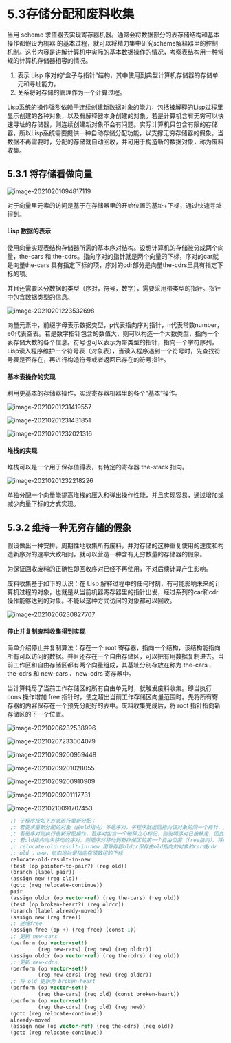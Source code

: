 # 5.3存储分配和废料收集

当用 scheme 求值器去实现寄存器机器。通常会将数据部分的表存储结构和基本操作都假设为机器 的基本过程，就可以将精力集中研究scheme解释器里的控制机制。这节内容是讲解计算机中实际的基本数据操作的情况，考察表结构用一种常规的计算机存储器相容的情况。

1. 表示 Lisp 序对的“盒子与指针”结构，其中使用到典型计算机存储器的存储单元和寻址能力。
2. 关系将对存储的管理作为一个计算过程。

Lisp系统的操作强烈依赖于连续创建新数据对象的能力，包括被解释的Lisp过程里显示创建的各种对象，以及有解释器本身创建的对象。若是计算机含有无穷可以快速寻址的存储器，则连续创建新对象不会有问题。实际计算机只包含有限的存储器，所以Lisp系统需要提供一种自动存储分配功能，以支撑无穷存储器的假象。当数据不再需要时，分配的存储就自动回收，并可用于构造新的数据对象，称为废料收集。

## 5.3.1 将存储看做向量

![image-20210201094817119](image-20210201094817119.png)

对于向量里元素的访问是基于在存储器里的开始位置的基址+下标，通过快速寻址得到。

#### Lisp 数据的表示

使用向量实现表结构存储器所需的基本序对结构。设想计算机的存储被分成两个向量，the-cars 和 the-cdrs。指向序对的指针就是两个向量的下标，序对的car就是向量the-cars 具有指定下标的项，序对的cdr部分是向量the-cdrs里具有指定下标的项。

并且还需要区分数据的类型（序对，符号，数字），需要采用带类型的指针。指针中包含数据类型的信息。

![image-20210201223532698](image-20210201223532698.png)

向量元素中，前缀字母表示数据类型，p代表指向序对指针，n代表常数number，e0代表空表。若是数字指针包含的数值大，则可以构造一个大数类型，指向一个表存储大数的各个信息。符号也可以表示为带类型的指针，指向一个字符序列，Lisp读入程序维护一个符号表（对象表），当读入程序遇到一个符号时，先查找符号表是否存在，再进行构造符号或者返回已存在的符号指针。

#### 基本表操作的实现

利用更基本的存储器操作，实现寄存器机器里的各个“基本”操作。

![image-20210201231419557](image-20210201231419557.png)

![image-20210201231431851](image-20210201231431851.png)

![image-20210201232021316](image-20210201232021316.png)

#### 堆栈的实现

堆栈可以是一个用于保存值得表，有特定的寄存器 the-stack 指向。

![image-20210201232218226](image-20210201232218226.png)

单独分配一个向量能提高堆栈的压入和弹出操作性能，并且实现容易，通过增加或减少向量下标的方式实现。

## 5.3.2 维持一种无穷存储的假象

假设做出一种安排，周期性地收集所有废料，并对存储的这种重复使用的速度和构造新序对的速率大致相同，就可以营造一种含有无穷数量的存储器的假象。

为保证回收废料的正确性即回收序对已经不再使用，不对后续计算产生影响。

废料收集基于如下的认识：在 Lisp 解释过程中的任何时刻，有可能影响未来的计算机过程的对象，也就是从当前机器寄存器里的指针出发，经过系列的car和cdr操作能够达到的对象。不能以这种方式访问的对象都可以回收。

![image-20210206230827707](5.3%E5%AD%98%E5%82%A8%E5%88%86%E9%85%8D%E4%B8%8E%E5%BA%9F%E6%96%99%E6%94%B6%E9%9B%86.assets/image-20210206230827707.png)

#### 停止并复制废料收集得到实现

简单介绍停止并复制算法：存在一个 root 寄存器，指向一个结构，该结构能指向所有可以访问的数据。并且还存在一个自由存储区，可以把有用数据复制进去。当前工作区和自由存储区都有两个向量组成，其基址分别存放在称为 the-cars 、the-cdrs 和 new-cars 、new-cdrs 寄存器中。

当计算耗尽了当前工作存储区的所有自由单元时，就触发废料收集。即当执行 cons 操作增加 free 指针时，使之超出当前工作存储区向量范围时。先将所有寄存器的内容保存在一个预先分配好的表中。废料收集完成后，将  root 指针指向新存储区的下一个位置。

![image-20210206232538996](5.3%E5%AD%98%E5%82%A8%E5%88%86%E9%85%8D%E4%B8%8E%E5%BA%9F%E6%96%99%E6%94%B6%E9%9B%86.assets/image-20210206232538996.png)

![image-20210207233004079](5.3%E5%AD%98%E5%82%A8%E5%88%86%E9%85%8D%E4%B8%8E%E5%BA%9F%E6%96%99%E6%94%B6%E9%9B%86.assets/image-20210207233004079.png)

![image-20210209200959448](images/image-20210209200959448.png)

![image-20210209201028055](images/image-20210209201028055.png)

![image-20210209200910909](images/image-20210209200910909.png)

![image-20210209201117731](images/image-20210209201117731.png)

![image-20210210091707453](images/image-20210210091707453.png)

```scheme
 ;; 子程序按如下方式进行重新分配：
 ;; 若要求重新分配的对象（由old指向）不是序对，子程序就返回指向该对象的同一个指针，并不做任何修改
 ;; 若是序对则执行重新分配操作，若序对包含一个破碎之心标记，则说明序对已被移走，因此提出其中的前向地址（cdr位置），并在new中返回该地址
 ;; 若old指向尚未移动的序对，则把序对移动到新存储区的第一个自由位置（free指向），将破碎之心标记和前向地址存入序对的老地址，设置好破碎之心。
 ;; relocate-old-result-in-new 用寄存器oldcr保存由old指向的对象的car或cdr
 ;; old ，new，前向地址是指向存储数组的下标
 relocate-old-result-in-new
 (test (op pointer-to-pair?) (reg old))
 (branch (label pair))
 (assign new (reg old))
 (goto (reg relocate-continue))
 pair
 (assign oldcr (op vector-ref) (reg the-cars) (reg old))
 (test (op broken-heart?) (reg oldcr))
 (branch (label already-moved))
 (assign new (reg free))
 ;; 递增free
 (assign free (op +) (reg free) (const 1))
 ;; 更新 new-cars
 (perform (op vector-set!)
          (reg new-cars) (reg new) (reg oldcr))
 (assign oldcr (op vector-ref) (reg the-cdrs) (reg old))
 ;; 更新 new-cdrs
 (perform (op vector-set!)
          (reg new-cdrs) (reg new) (reg oldcr))
 ;; 将 old 更新为 broken-heart
 (perform (op vector-set!)
          (reg the-cars) (reg old) (const broken-heart))
 (perform (op vector-set!)
          (reg the-cdrs) (reg old) (reg new))
 (goto (reg relocate-continue))
 already-moved
 (assign new (op vector-ref) (reg the-cdrs) (reg old))
 (goto (reg relocate-continue))
```

























